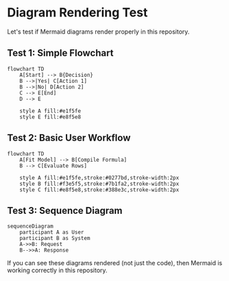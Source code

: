 # Diagram Rendering Test

Let's test if Mermaid diagrams render properly in this repository.

## Test 1: Simple Flowchart

```mermaid
flowchart TD
    A[Start] --> B{Decision}
    B -->|Yes| C[Action 1]
    B -->|No| D[Action 2]
    C --> E[End]
    D --> E
    
    style A fill:#e1f5fe
    style E fill:#e8f5e8
```

## Test 2: Basic User Workflow

```mermaid
flowchart TD
    A[Fit Model] --> B[Compile Formula] 
    B --> C[Evaluate Rows]
    
    style A fill:#e1f5fe,stroke:#0277bd,stroke-width:2px
    style B fill:#f3e5f5,stroke:#7b1fa2,stroke-width:2px
    style C fill:#e8f5e8,stroke:#388e3c,stroke-width:2px
```

## Test 3: Sequence Diagram

```mermaid
sequenceDiagram
    participant A as User
    participant B as System
    A->>B: Request
    B-->>A: Response
```

If you can see these diagrams rendered (not just the code), then Mermaid is working correctly in this repository.
